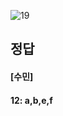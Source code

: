 ![19](https://user-images.githubusercontent.com/69576676/132937653-8c67892a-ccb9-4e5c-a13a-17ae27b158dc.JPG)

정답
----
#### [수민]
#### 12: a,b,e,f

